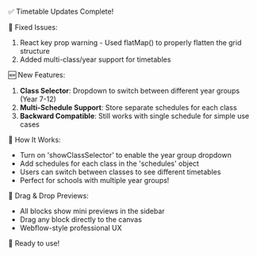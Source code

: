 ✅ Timetable Updates Complete!

🎯 Fixed Issues:
1. React key prop warning - Used flatMap() to properly flatten the grid structure
2. Added multi-class/year support for timetables

🆕 New Features:
1. **Class Selector**: Dropdown to switch between different year groups (Year 7-12)
2. **Multi-Schedule Support**: Store separate schedules for each class
3. **Backward Compatible**: Still works with single schedule for simple use cases

📝 How It Works:
- Turn on 'showClassSelector' to enable the year group dropdown
- Add schedules for each class in the 'schedules' object
- Users can switch between classes to see different timetables
- Perfect for schools with multiple year groups!

🎨 Drag & Drop Previews:
- All blocks show mini previews in the sidebar
- Drag any block directly to the canvas
- Webflow-style professional UX

🚀 Ready to use!

